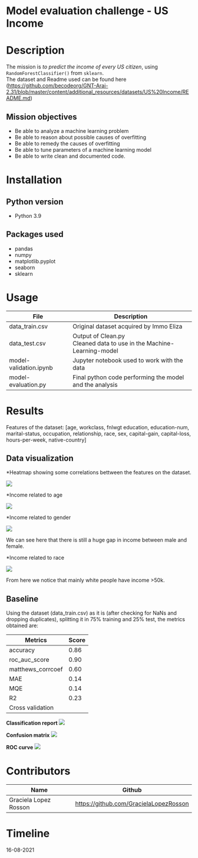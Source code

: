 # Model evaluation challenge - US Income

# Description
The mission is *to predict the income of every US citizen*, using `RandomForestClassifier()` from `sklearn`.   
The dataset and Readme used can be found here (https://github.com/becodeorg/GNT-Arai-2.31/blob/master/content/additional_resources/datasets/US%20Income/README.md)

## Mission objectives

- Be able to analyze a machine learning problem
- Be able to reason about possible causes of overfitting
- Be able to remedy the causes of overfitting
- Be able to tune parameters of a machine learning model
- Be able to write clean and documented code.

# Installation

## Python version
* Python 3.9


## Packages used
* pandas
* numpy
* matplotlib.pyplot
* seaborn
* sklearn

# Usage
| File                | Description                                                    |
|---------------------|----------------------------------------------------------------|
| data_train.csv          | Original dataset acquired by Immo Eliza                        |
| data_test.csv            | Output of Clean.py  <br>Cleaned data to use in the Machine-Learning-model |
| model-validation.ipynb       | Jupyter notebook used to work with the data |
| model-evaluation.py            | Final python code performing the model and the analysis |


# Results

Features of the dataset: 
[age, workclass, fnlwgt education, education-num, marital-status, occupation, relationship, race, sex, capital-gain, capital-loss, hours-per-week, native-country]	


## Data visualization
*Heatmap showing some correlations bettween the features on the dataset.

![](visuals/heatmap.png)


*Income related to age

![](visuals/income_age.png)


*Income related to gender

![](visuals/income_sex.png)

We can see here that there is still a huge gap in income between male and female.


*Income related to race

![](visuals/income_race.png)

From here we notice that mainly white people have income >50k.

## Baseline

Using the dataset (data_train.csv) as it is (after checking for NaNs and dropping duplicates), splitting it in 75% training and 25% test, the metrics obtained are:


| Metrics                 | Score          |
|-----------------------|------------------|
| accuracy	| 0.86            |
|roc_auc_score	| 0.90            |
|matthews_corrcoef | 0.60            |
|MAE		| 0.14            |
|MQE		| 0.14            |
|R2		| 0.23            |
|Cross validation|            |


**Classification report**
![](visuals/class_report.png)

**Confusion matrix**
![](visuals/confusion_matrix.png)

**ROC curve**
![](visuals/roc.png)

# Contributors
| Name                  | Github                                 |
|-----------------------|----------------------------------------|
| Graciela Lopez Rosson | https://github.com/GracielaLopezRosson |
         




# Timeline
16-08-2021
